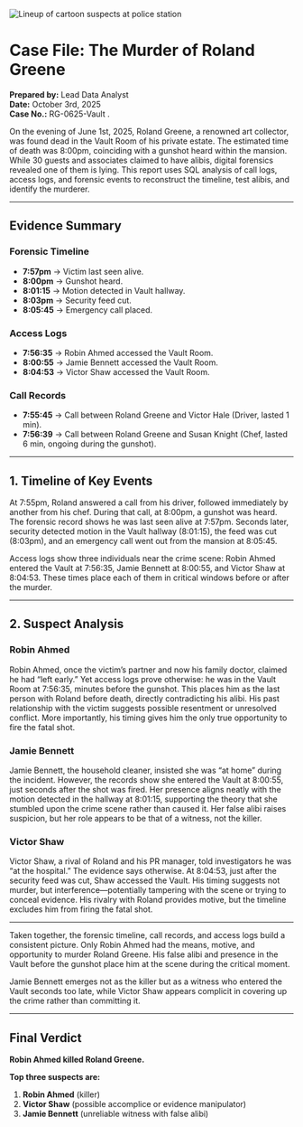 ![Lineup of cartoon suspects at police station](https://github.com/user-attachments/assets/ec8b2f75-5c96-49dd-8703-1ecbf41e8a98)

# Case File: The Murder of Roland Greene  
**Prepared by:** Lead Data Analyst  
**Date:** October 3rd, 2025  
**Case No.:** RG-0625-Vault  .

On the evening of June 1st, 2025, Roland Greene, a renowned art collector, was found dead in the Vault Room of his private estate. The estimated time of death was 8:00pm, coinciding with a gunshot heard within the mansion. While 30 guests and associates claimed to have alibis, digital forensics revealed one of them is lying. This report uses SQL analysis of call logs, access logs, and forensic events to reconstruct the timeline, test alibis, and identify the murderer.  

---

## Evidence Summary  

### Forensic Timeline  
- **7:57pm** → Victim last seen alive.  
- **8:00pm** → Gunshot heard.  
- **8:01:15** → Motion detected in Vault hallway.  
- **8:03pm** → Security feed cut.  
- **8:05:45** → Emergency call placed.  

### Access Logs  
- **7:56:35** → Robin Ahmed accessed the Vault Room.  
- **8:00:55** → Jamie Bennett accessed the Vault Room.  
- **8:04:53** → Victor Shaw accessed the Vault Room.  

### Call Records  
- **7:55:45** → Call between Roland Greene and Victor Hale (Driver, lasted 1 min).  
- **7:56:39** → Call between Roland Greene and Susan Knight (Chef, lasted 6 min, ongoing during the gunshot).  

---

## 1. Timeline of Key Events  

At 7:55pm, Roland answered a call from his driver, followed immediately by another from his chef. During that call, at 8:00pm, a gunshot was heard. The forensic record shows he was last seen alive at 7:57pm. Seconds later, security detected motion in the Vault hallway (8:01:15), the feed was cut (8:03pm), and an emergency call went out from the mansion at 8:05:45.  

Access logs show three individuals near the crime scene: Robin Ahmed entered the Vault at 7:56:35, Jamie Bennett at 8:00:55, and Victor Shaw at 8:04:53. These times place each of them in critical windows before or after the murder.  

---

## 2. Suspect Analysis  

### Robin Ahmed  
Robin Ahmed, once the victim’s partner and now his family doctor, claimed he had “left early.” Yet access logs prove otherwise: he was in the Vault Room at 7:56:35, minutes before the gunshot. This places him as the last person with Roland before death, directly contradicting his alibi. His past relationship with the victim suggests possible resentment or unresolved conflict. More importantly, his timing gives him the only true opportunity to fire the fatal shot.  

### Jamie Bennett  
Jamie Bennett, the household cleaner, insisted she was “at home” during the incident. However, the records show she entered the Vault at 8:00:55, just seconds after the shot was fired. Her presence aligns neatly with the motion detected in the hallway at 8:01:15, supporting the theory that she stumbled upon the crime scene rather than caused it. Her false alibi raises suspicion, but her role appears to be that of a witness, not the killer.  

### Victor Shaw  
Victor Shaw, a rival of Roland and his PR manager, told investigators he was “at the hospital.” The evidence says otherwise. At 8:04:53, just after the security feed was cut, Shaw accessed the Vault. His timing suggests not murder, but interference—potentially tampering with the scene or trying to conceal evidence. His rivalry with Roland provides motive, but the timeline excludes him from firing the fatal shot.  

---

Taken together, the forensic timeline, call records, and access logs build a consistent picture. Only Robin Ahmed had the means, motive, and opportunity to murder Roland Greene. His false alibi and presence in the Vault before the gunshot place him at the scene during the critical moment.  

Jamie Bennett emerges not as the killer but as a witness who entered the Vault seconds too late, while Victor Shaw appears complicit in covering up the crime rather than committing it.  

---

## Final Verdict  
**Robin Ahmed killed Roland Greene.**

**Top three suspects are:**  
1. **Robin Ahmed** (killer)  
2. **Victor Shaw** (possible accomplice or evidence manipulator)  
3. **Jamie Bennett** (unreliable witness with false alibi)
